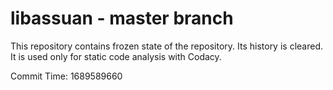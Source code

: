 # libassuan - master branch

This repository contains frozen state of the repository.
Its history is cleared. It is used only for static code
analysis with Codacy.

Commit Time: 1689589660